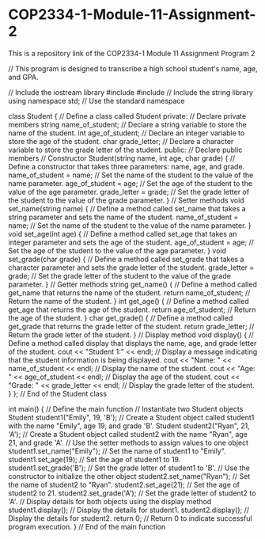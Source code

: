 # COP2334-1-Module-11-Assignment-2
This is a repository link of the COP2334-1 Module 11 Assignment Program 2

// This program is designed to transcribe a high school student's name, age, and GPA.

// Include the iostream library
#include <iostream>
#include <string> // Include the string library
using namespace std; // Use the standard namespace

class Student { // Define a class called Student
private: // Declare private members
    string name_of_student; // Declare a string variable to store the name of the student.
    int age_of_student; // Declare an integer variable to store the age of the student.
    char grade_letter; // Declare a character variable to store the grade letter of the student.
public: // Declare public members
    // Constructor
    Student(string name, int age, char grade) { // Define a constructor that takes three parameters: name, age, and grade.
        name_of_student = name; // Set the name of the student to the value of the name parameter.
        age_of_student = age; // Set the age of the student to the value of the age parameter.
        grade_letter = grade; // Set the grade letter of the student to the value of the grade parameter.
    }
    // Setter methods
    void set_name(string name) { // Define a method called set_name that takes a string parameter and sets the name of the student.
        name_of_student = name; // Set the name of the student to the value of the name parameter.
    }
    void set_age(int age) { // Define a method called set_age that takes an integer parameter and sets the age of the student.
        age_of_student = age; // Set the age of the student to the value of the age parameter.
    }
    void set_grade(char grade) { // Define a method called set_grade that takes a character parameter and sets the grade letter of the student.
        grade_letter = grade; // Set the grade letter of the student to the value of the grade parameter.
    }
    // Getter methods
    string get_name() { // Define a method called get_name that returns the name of the student.
        return name_of_student; // Return the name of the student.
    }
    int get_age() { // Define a method called get_age that returns the age of the student.
        return age_of_student; // Return the age of the student.
    }
    char get_grade() { // Define a method called get_grade that returns the grade letter of the student.
        return grade_letter; // Return the grade letter of the student.
    }
    // Display method
    void display() { // Define a method called display that displays the name, age, and grade letter of the student.
        cout << "Student 1:" << endl; // Display a message indicating that the student information is being displayed.
        cout << "Name: " << name_of_student << endl; // Display the name of the student.
        cout << "Age: " << age_of_student << endl; // Display the age of the student.
        cout << "Grade: " << grade_letter << endl; // Display the grade letter of the student.
    }
}; // End of the Student class

int main() { // Define the main function
    // Instantiate two Student objects
    Student student1("Emily", 19, 'B'); // Create a Student object called student1 with the name "Emily", age 19, and grade 'B'.
    Student student2("Ryan", 21, 'A'); // Create a Student object called student2 with the name "Ryan", age 21, and grade 'A'.
    // Use the setter methods to assign values to one object
    student1.set_name("Emily"); // Set the name of student1 to "Emily".
    student1.set_age(19); // Set the age of student1 to 19.
    student1.set_grade('B'); // Set the grade letter of student1 to 'B'.
    // Use the constructor to initialize the other object
    student2.set_name("Ryan"); // Set the name of student2 to "Ryan".
    student2.set_age(21); // Set the age of student2 to 21.
    student2.set_grade('A'); // Set the grade letter of student2 to 'A'.
    // Display details for both objects using the display method
    student1.display(); // Display the details for student1.
    student2.display(); // Display the details for student2.
    return 0; // Return 0 to indicate successful program execution.
} // End of the main function
